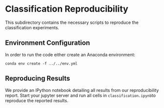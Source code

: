 # Classification Reproducibility

This subdirectory contains the necessary scripts to reproduce the classification experiments.

## Environment Configuration

In order to run the code either create an Anaconda environment:

```
conda env create -f ../../env.yml
```

## Reproducing Results

We provide an IPython notebook detailing all results from our reproducibility report. 
Start your jupyter server and run all cells in `classification.ipynb`to reproduce the reported results.

